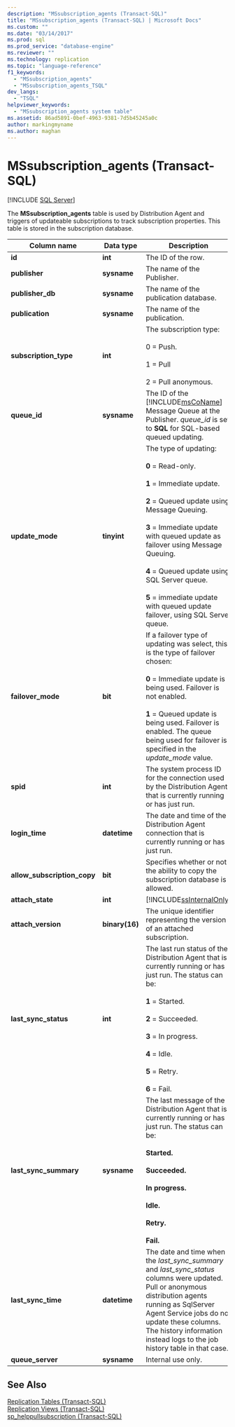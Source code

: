 ```yaml
---
description: "MSsubscription_agents (Transact-SQL)"
title: "MSsubscription_agents (Transact-SQL) | Microsoft Docs"
ms.custom: ""
ms.date: "03/14/2017"
ms.prod: sql
ms.prod_service: "database-engine"
ms.reviewer: ""
ms.technology: replication
ms.topic: "language-reference"
f1_keywords: 
  - "MSsubscription_agents"
  - "MSsubscription_agents_TSQL"
dev_langs: 
  - "TSQL"
helpviewer_keywords: 
  - "MSsubscription_agents system table"
ms.assetid: 86ad5891-0bef-4963-9381-7d5b45245a0c
author: markingmyname
ms.author: maghan
---
```

# MSsubscription_agents (Transact-SQL)
[!INCLUDE [SQL Server](../../includes/applies-to-version/sqlserver.md)]

  The **MSsubscription_agents** table is used by Distribution Agent and triggers of updateable subscriptions to track subscription properties. This table is stored in the subscription database.  
  
|Column name|Data type|Description|  
|-----------------|---------------|-----------------|  
|**id**|**int**|The ID of the row.|  
|**publisher**|**sysname**|The name of the Publisher.|  
|**publisher_db**|**sysname**|The name of the publication database.|  
|**publication**|**sysname**|The name of the publication.|  
|**subscription_type**|**int**|The subscription type:<br /><br /> 0 = Push.<br /><br /> 1 = Pull<br /><br /> 2 = Pull anonymous.|  
|**queue_id**|**sysname**|The ID of the [!INCLUDE[msCoName](../../includes/msconame-md.md)] Message Queue at the Publisher. *queue_id* is set to **SQL** for SQL-based queued updating.|  
|**update_mode**|**tinyint**|The type of updating:<br /><br /> **0** = Read-only.<br /><br /> **1** = Immediate update.<br /><br /> **2** = Queued update using Message Queuing.<br /><br /> **3** = Immediate update with queued update as failover using Message Queuing.<br /><br /> **4** = Queued update using SQL Server queue.<br /><br /> **5** = immediate update with queued update failover, using SQL Server queue.|  
|**failover_mode**|**bit**|If a failover type of updating was select, this is the type of failover chosen:<br /><br /> **0** = Immediate update is being used. Failover is not enabled.<br /><br /> **1** = Queued update is being used. Failover is enabled. The queue being used for failover is specified in the *update_mode* value.|  
|**spid**|**int**|The system process ID for the connection used by the Distribution Agent that is currently running or has just run.|  
|**login_time**|**datetime**|The date and time of the Distribution Agent connection that is currently running or has just run.|  
|**allow_subscription_copy**|**bit**|Specifies whether or not the ability to copy the subscription database is allowed.|  
|**attach_state**|**int**|[!INCLUDE[ssInternalOnly](../../includes/ssinternalonly-md.md)]|  
|**attach_version**|**binary(16)**|The unique identifier representing the version of an attached subscription.|  
|**last_sync_status**|**int**|The last run status of the Distribution Agent that is currently running or has just run. The status can be:<br /><br /> **1** = Started.<br /><br /> **2** = Succeeded.<br /><br /> **3** = In progress.<br /><br /> **4** = Idle.<br /><br /> **5** = Retry.<br /><br /> **6** = Fail.|  
|**last_sync_summary**|**sysname**|The last message of the Distribution Agent that is currently running or has just run. The status can be:<br /><br /> **Started.**<br /><br /> **Succeeded.**<br /><br /> **In progress.**<br /><br /> **Idle.**<br /><br /> **Retry.**<br /><br /> **Fail.**|  
|**last_sync_time**|**datetime**|The date and time when the *last_sync_summary* and *last_sync_status* columns were updated. Pull or anonymous distribution agents running as SqlServer Agent Service jobs do not update these columns. The history information instead logs to the job history table in that case.|  
|**queue_server**|**sysname**|Internal use only.|  
  
## See Also  
 [Replication Tables &#40;Transact-SQL&#41;](../../relational-databases/system-tables/replication-tables-transact-sql.md)   
 [Replication Views &#40;Transact-SQL&#41;](../../relational-databases/system-views/replication-views-transact-sql.md)   
 [sp_helppullsubscription &#40;Transact-SQL&#41;](../../relational-databases/system-stored-procedures/sp-helppullsubscription-transact-sql.md)  
  
  
